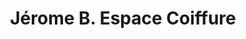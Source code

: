 ---
title: "Jérome B. Espace Coiffure"
url: /montreal/jerome-b-espace-coiffure/
shop: hairdresser
---